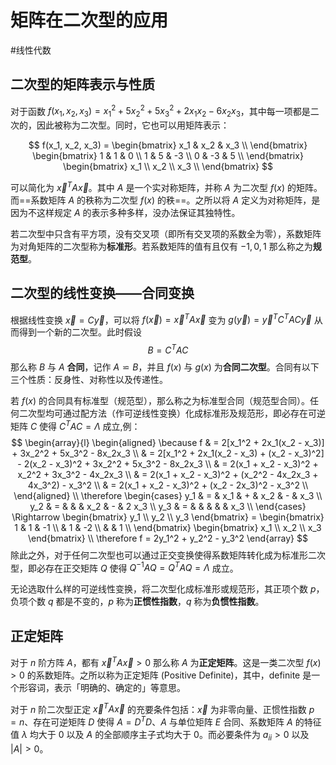 # 矩阵在二次型的应用

#线性代数 

## 二次型的矩阵表示与性质

对于函数 $f(x_1, x_2, x_3) = x^2_1 + 5x^2_2 + 5x^2_3 + 2x_1x_2 - 6x_2x_3$，其中每一项都是二次的，因此被称为二次型。同时，它也可以用矩阵表示：

$$
f(x_1, x_2, x_3) =
\begin{bmatrix}
x_1 & x_2 & x_3 \\
\end{bmatrix}
\begin{bmatrix}
1 & 1 & 0 \\
1 & 5 & -3 \\
0 & -3 & 5 \\
\end{bmatrix}
\begin{bmatrix}
x_1 \\ x_2 \\ x_3 \\
\end{bmatrix}
$$

可以简化为 $\vec{x}^TA\vec{x}$。其中 $A$ 是一个实对称矩阵，并称 $A$ 为二次型 $f(x)$ 的矩阵。而==系数矩阵 $A$ 的秩称为二次型 $f(x)$ 的秩==。之所以将 $A$ 定义为对称矩阵，是因为不这样规定 $A$ 的表示多种多样，没办法保证其独特性。

若二次型中只含有平方项，没有交叉项（即所有交叉项的系数全为零），系数矩阵为对角矩阵的二次型称为**标准形**。若系数矩阵的值有且仅有 $-1, 0, 1$ 那么称之为**规范型**。

## 二次型的线性变换——合同变换

根据线性变换 $\vec x = C \vec y$，可以将 $f(\vec x) = \vec{x}^TA\vec{x}$ 变为 $g(\vec y) = \vec y^T C^T A C \vec y$ 从而得到一个新的二次型。此时假设
$$
B = C^T A C
$$
那么称 $B$ 与 $A$ **合同**，记作 $A \backsimeq B$，并且 $f(x)$ 与 $g(x)$ 为**合同二次型**。合同有以下三个性质：反身性、对称性以及传递性。

若 $f(x)$ 的合同具有标准型（规范型），那么称之为标准型合同（规范型合同）。任何二次型均可通过配方法（作可逆线性变换）化成标准形及规范形，即必存在可逆矩阵 $C$ 使得 $C^TAC = \Lambda$ 成立,例：
$$
\begin{array}{l}
\begin{aligned}
\because f & = 2[x_1^2 + 2x_1(x_2 - x_3)] + 3x_2^2 + 5x_3^2 - 8x_2x_3 \\
& = 2[x_1^2 + 2x_1(x_2 - x_3) + (x_2 - x_3)^2] - 2(x_2 - x_3)^2 + 3x_2^2 + 5x_3^2 - 8x_2x_3 \\
& = 2(x_1 + x_2 - x_3)^2 + x_2^2 + 3x_3^2 - 4x_2x_3 \\
& = 2(x_1 + x_2 - x_3)^2 + (x_2^2 - 4x_2x_3 + 4x_3^2) - x_3^2 \\
& = 2(x_1 + x_2 - x_3)^2 + (x_2 - 2x_3)^2 - x_3^2 \\
\end{aligned} \\
\therefore
\begin{cases}
y_1 & = & x_1 & + & x_2 & - & x_3 \\
y_2 & = & & & x_2 & - & 2 x_3 \\
y_3 & = & & & & & x_3 \\
\end{cases} \Rightarrow
\begin{bmatrix} y_1 \\ y_2 \\ y_3 \end{bmatrix} =
\begin{bmatrix}
1 & 1 & -1 \\
& 1 & -2 \\
& & 1 \\
\end{bmatrix}
\begin{bmatrix} x_1 \\ x_2 \\ x_3 \end{bmatrix} \\
\therefore f = 2y_1^2 + y_2^2 - y_3^2
\end{array}
$$
除此之外，对于任何二次型也可以通过正交变换使得系数矩阵转化成为标准形二次型，即必存在正交矩阵 $Q$ 使得 $Q^{-1}AQ = Q^TAQ = \Lambda$ 成立。

无论选取什么样的可逆线性变换，将二次型化成标准形或规范形，其正项个数 $p$，负项个数 $q$ 都是不变的，$p$ 称为**正惯性指数**，$q$ 称为**负惯性指数**。

## 正定矩阵

对于 $n$ 阶方阵 $A$，都有 $\vec{x}^T A \vec{x} > 0$ 那么称 $A$ 为**正定矩阵**。这是一类二次型 $f(x) > 0$ 的系数矩阵。之所以称为正定矩阵 (Positive Definite)，其中，definite 是一个形容词，表示「明确的、确定的」等意思。

对于 $n$ 阶二次型正定 $\vec{x}^T A \vec{x}$ 的充要条件包括：$\vec x$ 为非零向量、正惯性指数 $p = n$、存在可逆矩阵 $D$ 使得 $A = D^T D$、$A$ 与单位矩阵 $E$ 合同、系数矩阵 $A$ 的特征值 $\lambda$ 均大于 $0$ 以及 $A$ 的全部顺序主子式均大于 $0$。而必要条件为 $a_{ii} > 0$ 以及 $|A| > 0$。